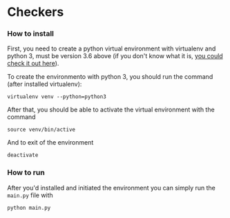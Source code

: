 # Checkers

### How to install

First, you need to create a python virtual environment with virtualenv and python 3, must be version 3.6 above
(if you don't know what it is, [you could check it out here](https://docs.python-guide.org/dev/virtualenvs/)).

To create the environmento with python 3, you should run the command (after installed virtualenv):

```
virtualenv venv --python=python3
```

After that, you should be able to activate the virtual environment with the command

```
source venv/bin/active
```

And to exit of the environment

```
deactivate
```

### How to run

After you'd installed and initiated the environment you can simply run the `main.py` file with

```
python main.py
```